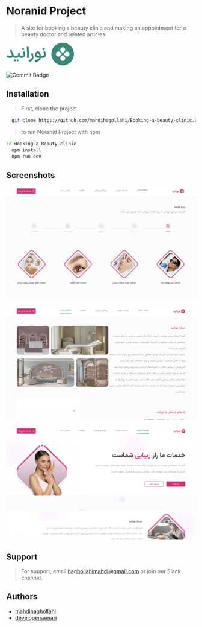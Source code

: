 # Noranid Project

> A site for booking a beauty clinic and making an appointment for a beauty doctor and related articles



![Logo](https://github.com/mahdihagollahi/Booking-a-beauty-clinic/blob/developer/src/assent/Img/Landing/GreenLogo.svg)

![Commit Badge](https://img.shields.io/github/commit-activity/y/mahdihagollahi/sandoghProject)

<!-- - 💵 You will receive the amount quickly -->
  <!-- - 💳 The money is deposited in the account card -->
  <!-- - ⚖️ This project is legal -->
  <!-- - 🪪 -->
  <!-- - 🔑 -->
  <!-- - 🔒 -->

## Installation

> First, clone the project

```bash
  git clone https://github.com/mahdihagollahi/Booking-a-beauty-clinic.git
```

> to run Noranid Project with npm

```bash
cd Booking-a-Beauty-clinic
  npm install
  npm run dev
```

## Screenshots

![App Screenshot](https://github.com/mahdihagollahi/Booking-a-beauty-clinic/blob/developer/src/assent/Img/Screen/Screenshot%202024-09-28%20at%2003.34.35.png)

![App Screenshot](https://github.com/mahdihagollahi/Booking-a-beauty-clinic/blob/developer/src/assent/Img/Screen/Screenshot%202024-09-28%20at%2003.34.03.png)

![Commit Badge](https://github.com/mahdihagollahi/Booking-a-beauty-clinic/blob/developer/src/assent/Img/Screen/Screenshot%202024-09-28%20at%2003.33.36.png)
## Support

> For support, email haghollahimahdi@gmail.com or join our Slack channel.

## Authors

- [mahdihaghollahi](https://github.com/mahdihagollahi)
- [developersamari](https://github.com/developersamari)
